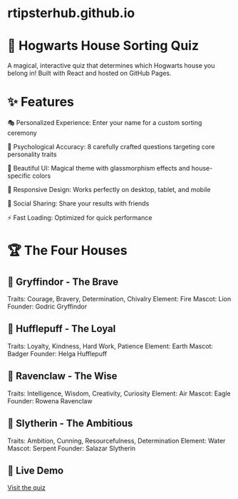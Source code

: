 # rtipsterhub.github.io

# 🏰 Hogwarts House Sorting Quiz
A magical, interactive quiz that determines which Hogwarts house you belong in! Built with React and hosted on GitHub Pages.

# ✨ Features

🎭 Personalized Experience: Enter your name for a custom sorting ceremony

🧠 Psychological Accuracy: 8 carefully crafted questions targeting core personality traits

🎨 Beautiful UI: Magical theme with glassmorphism effects and house-specific colors

📱 Responsive Design: Works perfectly on desktop, tablet, and mobile

🔗 Social Sharing: Share your results with friends

⚡ Fast Loading: Optimized for quick performance

# 🏆 The Four Houses

## 🦁 Gryffindor - The Brave

Traits: Courage, Bravery, Determination, Chivalry
Element: Fire
Mascot: Lion
Founder: Godric Gryffindor

## 🦡 Hufflepuff - The Loyal

Traits: Loyalty, Kindness, Hard Work, Patience
Element: Earth
Mascot: Badger
Founder: Helga Hufflepuff

## 🦅 Ravenclaw - The Wise

Traits: Intelligence, Wisdom, Creativity, Curiosity
Element: Air
Mascot: Eagle
Founder: Rowena Ravenclaw

## 🐍 Slytherin - The Ambitious

Traits: Ambition, Cunning, Resourcefulness, Determination
Element: Water
Mascot: Serpent
Founder: Salazar Slytherin

## 🚀 Live Demo
[Visit the quiz](https://rtipsterhub.github.io/hogwarts)
